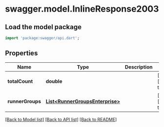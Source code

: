 # swagger.model.InlineResponse2003

## Load the model package
```dart
import 'package:swagger/api.dart';
```

## Properties
Name | Type | Description | Notes
------------ | ------------- | ------------- | -------------
**totalCount** | **double** |  | [optional] [default to null]
**runnerGroups** | [**List&lt;RunnerGroupsEnterprise&gt;**](RunnerGroupsEnterprise.md) |  | [optional] [default to []]

[[Back to Model list]](../README.md#documentation-for-models) [[Back to API list]](../README.md#documentation-for-api-endpoints) [[Back to README]](../README.md)

